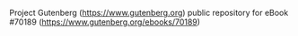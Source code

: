 Project Gutenberg (https://www.gutenberg.org) public repository for
eBook #70189 (https://www.gutenberg.org/ebooks/70189)
